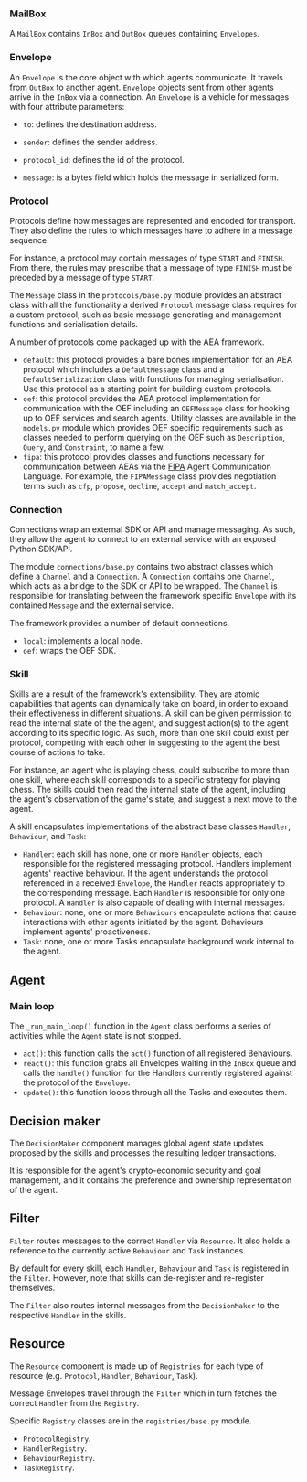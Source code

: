 ### MailBox

A `MailBox` contains `InBox` and `OutBox` queues containing `Envelopes`.


### Envelope

An `Envelope` is the core object with which agents communicate. It travels from `OutBox` to another agent. `Envelope` objects sent from other agents arrive in the `InBox` via a connection. An `Envelope` is a vehicle for messages with four attribute parameters:

* `to`: defines the destination address.

* `sender`: defines the sender address.

* `protocol_id`: defines the id of the protocol.

* `message`: is a bytes field which holds the message in serialized form.


### Protocol

Protocols define how messages are represented and encoded for transport. They also define the rules to which messages have to adhere in a message sequence. 

For instance, a protocol may contain messages of type `START` and `FINISH`. From there, the rules may prescribe that a message of type `FINISH` must be preceded by a message of type `START`.

The `Message` class in the `protocols/base.py` module provides an abstract class with all the functionality a derived `Protocol` message class requires for a custom protocol, such as basic message generating and management functions and serialisation details.

A number of protocols come packaged up with the AEA framework.

* `default`: this protocol provides a bare bones implementation for an AEA protocol which includes a `DefaultMessage` class and a `DefaultSerialization` class with functions for managing serialisation. Use this protocol as a starting point for building custom protocols.
* `oef`: this protocol provides the AEA protocol implementation for communication with the OEF including an `OEFMessage` class for hooking up to OEF services and search agents. Utility classes are available in the `models.py` module which provides OEF specific requirements such as classes needed to perform querying on the OEF such as `Description`, `Query`, and `Constraint`, to name a few.
* `fipa`: this protocol provides classes and functions necessary for communication between AEAs via the [FIPA](http://www.fipa.org/repository/aclspecs.html) Agent Communication Language. For example, the `FIPAMessage` class provides negotiation terms such as `cfp`, `propose`, `decline`, `accept` and `match_accept`.


### Connection

Connections wrap an external SDK or API and manage messaging. As such, they allow the agent to connect to an external service with an exposed Python SDK/API.

The module `connections/base.py` contains two abstract classes which define a `Channel` and a `Connection`. A `Connection` contains one `Channel`, which acts as a bridge to the SDK or API to be wrapped. The `Channel` is responsible for translating between the framework specific `Envelope` with its contained `Message` and the external service.

The framework provides a number of default connections.

* `local`: implements a local node.
* `oef`: wraps the OEF SDK.

### Skill

Skills are a result of the framework's extensibility. They are atomic capabilities that agents can dynamically take on board, 
in order to expand their effectiveness in different situations. 
A skill can be given permission to read the internal state of the the agent, and suggest action(s) to the agent according to its specific logic. 
As such, more than one skill could exist per protocol, competing with each other in suggesting to the agent the best course of actions to take. 

For instance, an agent who is playing chess, could subscribe to more than one skill, where each skill corresponds to a specific strategy for playing chess. 
The skills could then read the internal state of the agent, including the agent's observation of the game's state, and suggest a next move to the agent.   

A skill encapsulates implementations of the abstract base classes `Handler`, `Behaviour`, and `Task`:

* `Handler`: each skill has none, one or more `Handler` objects, each responsible for the registered messaging protocol. Handlers implement agents' reactive behaviour. If the agent understands the protocol referenced in a received `Envelope`, the `Handler` reacts appropriately to the corresponding message. Each `Handler` is responsible for only one protocol. A `Handler` is also capable of dealing with internal messages.
* `Behaviour`: none, one or more `Behaviours` encapsulate actions that cause interactions with other agents initiated by the agent. Behaviours implement agents' proactiveness.
* `Task`: none, one or more Tasks encapsulate background work internal to the agent.


## Agent 

### Main loop

The `_run_main_loop()` function in the `Agent` class performs a series of activities while the `Agent` state is not stopped.

* `act()`: this function calls the `act()` function of all registered Behaviours.
* `react()`: this function grabs all Envelopes waiting in the `InBox` queue and calls the `handle()` function for the Handlers currently registered against the protocol of the `Envelope`.
* `update()`: this function loops through all the Tasks and executes them.


## Decision maker

The `DecisionMaker` component manages global agent state updates proposed by the skills and processes the resulting ledger transactions.

It is responsible for the agent's crypto-economic security and goal management, and it contains the preference and ownership representation of the agent.


## Filter

`Filter` routes messages to the correct `Handler` via `Resource`. It also holds a reference to the currently active `Behaviour` and `Task` instances.

By default for every skill, each `Handler`, `Behaviour` and `Task` is registered in the `Filter`. However, note that skills can de-register and re-register themselves.

The `Filter` also routes internal messages from the `DecisionMaker` to the respective `Handler` in the skills.

## Resource 

The `Resource` component is made up of `Registries` for each type of resource (e.g. `Protocol`, `Handler`, `Behaviour`, `Task`). 

Message Envelopes travel through the `Filter` which in turn fetches the correct `Handler` from the `Registry`.

Specific `Registry` classes are in the `registries/base.py` module.

* `ProtocolRegistry`.
* `HandlerRegistry`. 
* `BehaviourRegistry`.
* `TaskRegistry`.



<br />

